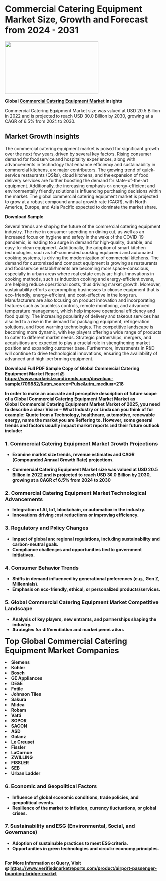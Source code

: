 <H1>Commercial Catering Equipment Market Size, Growth and Forecast from 2024 - 2031</H1><img class="aligncenter size-medium wp-image-584254" src="https://thirdeyenews.in/wp-content/uploads/2024/09/Global-Market-Research-300x168.jpeg" alt="" width="300" height="168" /><p><strong>Global&nbsp;<a href="https://www.marketsizeandtrends.com/download-sample/709882/&amp;utm_source=Pulse&amp;utm_medium=218">Commercial Catering Equipment Market</a> Insights</strong></p><p>Commercial Catering Equipment Market size was valued at USD 20.5 Billion in 2022 and is projected to reach USD 30.0 Billion by 2030, growing at a CAGR of 6.5% from 2024 to 2030.</p><p><h2>Market Growth Insights</h2> <p>The commercial catering equipment market is poised for significant growth over the next few years, driven by several key factors. Rising consumer demand for foodservice and hospitality experiences, along with advancements in technology that enhance efficiency and sustainability in commercial kitchens, are major contributors. The growing trend of quick-service restaurants (QSRs), cloud kitchens, and the expansion of food delivery services are further boosting the demand for state-of-the-art equipment. Additionally, the increasing emphasis on energy-efficient and environmentally friendly solutions is influencing purchasing decisions within the market. The global commercial catering equipment market is projected to grow at a robust compound annual growth rate (CAGR), with North America, Europe, and Asia Pacific expected to dominate the market share.</p> <p><strong>Download Sample</strong></p> <p>Several trends are shaping the future of the commercial catering equipment industry. The rise in consumer spending on dining out, as well as an increased focus on hygiene and safety in the wake of the COVID-19 pandemic, is leading to a surge in demand for high-quality, durable, and easy-to-clean equipment. Additionally, the adoption of smart kitchen technologies, such as IoT-connected cooking equipment and automated cooking systems, is driving the modernization of commercial kitchens. The demand for customized and compact equipment is growing as restaurants and foodservice establishments are becoming more space-conscious, especially in urban areas where real estate costs are high. Innovations in cooking methods, such as induction cooking and energy-efficient ovens, are helping reduce operational costs, thus driving market growth. Moreover, sustainability efforts are prompting businesses to choose equipment that is eco-friendly, energy-efficient, and cost-effective in the long run. Manufacturers are also focusing on product innovation and incorporating features such as touchless controls, remote monitoring, and advanced temperature management, which help improve operational efficiency and food quality. The increasing popularity of delivery and takeout services has also led to a rise in the demand for packaging equipment, refrigeration solutions, and food warming technologies. The competitive landscape is becoming more dynamic, with key players offering a wide range of products to cater to different market needs. Strategic partnerships, mergers, and acquisitions are expected to play a crucial role in strengthening market position and expanding customer base. Furthermore, investments in R&D will continue to drive technological innovations, ensuring the availability of advanced and high-performing equipment. <p><strong></p><p><span class=""><strong>Download Full PDF Sample Copy of Global Commercial Catering Equipment Market Report</strong> @ <a href="https://www.marketsizeandtrends.com/download-sample/709882/&amp;utm_source=Pulse&amp;utm_medium=218" target="_blank">https://www.marketsizeandtrends.com/download-sample/709882/&amp;utm_source=Pulse&amp;utm_medium=218</a></span></p><p>In order to make an accurate and perceptive description of future scope of a Global&nbsp;Commercial Catering Equipment Market Market as Global&nbsp;Commercial Catering Equipment Market Market of 2025, you need to describe a clear Vision &ndash; What Industry or Linda can you think of for example: Quote from a Technology, healthcare, automotive, renewable energy, name the market you are Reffering to. However, some general trends and factors usually impact market reports and their future outlook include:</p><h3>1.&nbsp;<strong>Commercial Catering Equipment Market Growth Projections</strong></h3><ul><li>Examine market size trends, revenue estimates and CAGR (Compounded Annual Growth Rate) projections.</li><li><p>Commercial Catering Equipment Market size was valued at USD 20.5 Billion in 2022 and is projected to reach USD 30.0 Billion by 2030, growing at a CAGR of 6.5% from 2024 to 2030.</p></li></ul><h3>2.&nbsp;<strong>Commercial Catering Equipment Market Technological Advancements</strong></h3><ul><li>Integration of AI, IoT, blockchain, or automation in the industry.</li><li>Innovations driving cost reductions or improving efficiency.</li></ul><h3>3.&nbsp;<strong>Regulatory and Policy Changes</strong></h3><ul><li>Impact of global and regional regulations, including sustainability and carbon-neutral goals.</li><li>Compliance challenges and opportunities tied to government initiatives.</li></ul><h3>4.&nbsp;<strong>Consumer Behavior Trends</strong></h3><ul><li>Shifts in demand influenced by generational preferences (e.g., Gen Z, Millennials).</li><li>Emphasis on eco-friendly, ethical, or personalized products/services.</li></ul><h3>5.&nbsp;<strong>Global Commercial Catering Equipment Market Competitive Landscape</strong></h3><ul><li>Analysis of key players, new entrants, and partnerships shaping the industry.</li><li>Strategies for differentiation and market penetration.</li></ul><p data-pm-slice="1 1 []"><span style="color: inherit; font-family: inherit; font-size: 25px;">Top Global Commercial Catering Equipment Market Companies</span></p><div class="" data-test-id=""><p><li>Siemens</li><li> Kohler</li><li> Bosch</li><li> GE Appliances</li><li> DE&E</li><li> Fotile</li><li> Johnson Tiles</li><li> Sakura</li><li> Midea</li><li> Robam</li><li> Vatti</li><li> SOPOR</li><li> SACON</li><li> ASD</li><li> Galanz</li><li> Le Creuset</li><li> Fissler</li><li> LaCornue</li><li> ZWILLING</li><li> FISSLER</li><li> SEB</li><li> Urban Ladder</li></p></div><h3>6.&nbsp;<strong>Economic and Geopolitical Factors</strong></h3><ul><li>Influence of global economic conditions, trade policies, and geopolitical events.</li><li>Resilience of the market to inflation, currency fluctuations, or global crises.</li></ul><h3>7.&nbsp;<strong>Sustainability and ESG (Environmental, Social, and Governance)</strong></h3><ul><li>Adoption of sustainable practices to meet ESG criteria.</li><li>Opportunities in green technologies and circular economy principles.</li></ul><h2><strong style="font-size: 14px;">For More Information or Query, Visit @&nbsp;</strong><a style="background-color: #ffffff; font-size: 14px;" href="https://www.marketsizeandtrends.com/report/commercial-catering-equipment-market/" target="_blank">https://www.verifiedmarketreports.com/product/airport-passenger-boarding-bridge-market</a></h2>
